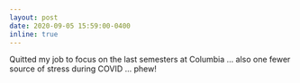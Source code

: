 ```yaml
---
layout: post
date: 2020-09-05 15:59:00-0400
inline: true
---
```


Quitted my job to focus on the last semesters at Columbia ... also one fewer source of stress during COVID ... phew!
